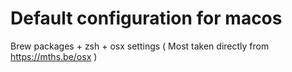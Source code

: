 # Default configuration for macos 
Brew packages + zsh + osx settings ( Most taken directly from https://mths.be/osx )
